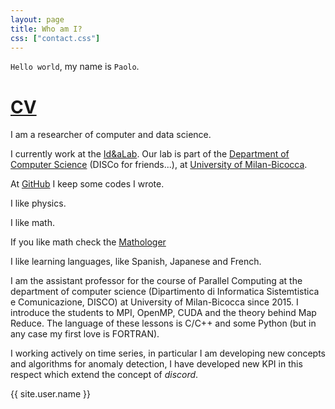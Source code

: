 ```yaml
---
layout: page
title: Who am I?
css: ["contact.css"]
---
```


`Hello world`, my name is `Paolo`. 

# [CV](https://github.com/4phycs/CV-pdf)


I am a researcher of computer and data science.

I currently work at the [Id&aLab](http://www.idea.disco.unimib.it/).
Our lab is part of the [Department of Computer Science](https://www.disco.unimib.it/it) (DISCo for friends...), 
at [University of Milan-Bicocca](http://www.unimib.it). 

At [GitHub](https://github.com/4phycs) I keep some codes I wrote.

I like physics.

I like math.

If you like math check the [Mathologer](https://www.youtube.com/channel/UC1_uAIS3r8Vu6JjXWvastJg)

I like learning languages, like Spanish, Japanese and French.

I am the assistant professor for the course of Parallel Computing at the department of computer science 
(Dipartimento di Informatica Sistemtistica e Comunicazione, DISCO) at University of Milan-Bicocca since 2015.
I introduce the students to MPI, OpenMP, CUDA and the theory behind Map Reduce.  The language of these lessons is C/C++ and some Python 
(but in any case my first love is FORTRAN).

I working actively on time series, in particular I am developing new concepts and algorithms for anomaly detection, I have developed new KPI in this respect
which extend the concept of *discord*. 



<div class="thi-signature">
    {{ site.user.name }}
</div>

